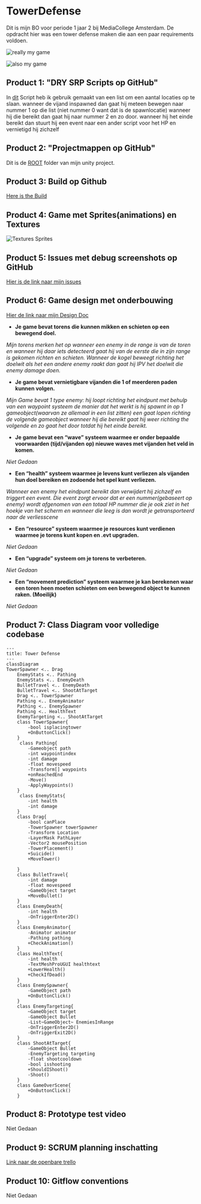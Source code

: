 # TowerDefense

Dit is mijn BO voor periode 1 jaar 2 bij MediaCollege Amsterdam.
De opdracht hier was een tower defense maken die aan een paar requirements voldoen.

![really my game](/readmeVisuals/InGameScreenShot1.png)

![also my game](/readmeVisuals/InGameScreenShot2.png)


## Product 1: "DRY SRP Scripts op GitHub"

In [dit](/Tower%20Defense/Assets/Scripts/PathFinding/Pathing.cs) Script heb ik gebruik gemaakt van een list om een aantal locaties op te slaan.
wanneer de vijand inspawned dan gaat hij meteen bewegen naar nummer 1 op die list (niet nummer 0 want dat is de spawnlocatie) wanneer hij die bereikt dan gaat hij naar nummer 2 en zo door.
wanneer hij het einde bereikt dan stuurt hij een event naar een ander script voor het HP en vernietigd hij zichzelf


## Product 2: "Projectmappen op GitHub"

Dit is de [ROOT](/Tower%20Defense/) folder van mijn unity project.


## Product 3: Build op Github

[Here is the Build](https://github.com/TylerVermeulen/Tower-Defense/releases/tag/final)

## Product 4: Game met Sprites(animations) en Textures 

![Textures Sprites](readmeVisuals/BoDemoGif.gif)

## Product 5: Issues met debug screenshots op GitHub 

[Hier is de link naar mijn issues](https://github.com/TylerVermeulen/Tower-Defense/issues)

## Product 6: Game design met onderbouwing 

[Hier de link naar mijn Design Doc](/PlayabilityAndReplayability/README.MD)

*  **Je game bevat torens die kunnen mikken en schieten op een bewegend doel.** 

*Mijn torens merken het op wanneer een enemy in de range is van de toren en wanneer hij daar iets detecteerd gaat hij van de eerste die in zijn range is gekomen richten en schieten. Wanneer de kogel beweegt richting het doelwit als het een andere enemy raakt dan gaat hij IPV het doelwit die enemy damage doen.*

*  **Je game bevat vernietigbare vijanden die 1 of meerderen paden kunnen volgen.**  

*Mijn Game bevat 1 type enemy: 
hij loopt richting het eindpunt met behulp van een waypoint systeem de manier dat het werkt is hij spawnt in op 1 gameobject(waarvan ze allemaal in een list zitten) een gaat lopen richting de volgende gameobject wanneer hij die bereikt gaat hij weer richting the volgende en zo gaat het door totdat hij het einde bereikt.*

*  **Je game bevat een “wave” systeem waarmee er onder bepaalde voorwaarden (tijd/vijanden op) nieuwe waves met vijanden het veld in komen.**

*Niet Gedaan*

*  **Een “health” systeem waarmee je levens kunt verliezen als vijanden hun doel bereiken en zodoende het spel kunt verliezen.** 

*Wanneer een enemy het eindpunt bereikt dan verwijdert hij zichzelf en triggert een event. Die event zorgt ervoor dat er een nummer(gebaseert op enemy) wordt afgenomen van een totaal HP nummer die je ook ziet in het hoekje van het scherm en wanneer die leeg is dan wordt je getransporteerd naar de verliesscene*

*  **Een “resource” systeem waarmee je resources kunt verdienen waarmee je torens kunt kopen en .evt upgraden.**

*Niet Gedaan*

*  **Een “upgrade” systeem om je torens te verbeteren.**

*Niet Gedaan*

*  **Een “movement prediction” systeem waarmee je kan berekenen waar een toren heen moeten schieten om een bewegend object te kunnen raken. (Moeilijk)**

*Niet Gedaan*

## Product 7: Class Diagram voor volledige codebase 

```mermaid
---
title: Tower Defense
---
classDiagram
TowerSpawner <.. Drag
    EnemyStats <.. Pathing
    EnemyStats <.. EnemyDeath
    BulletTravel <.. EnemyDeath
    BulletTravel <.. ShootAtTarget
    Drag <.. TowerSpawner
    Pathing <.. EnemyAnimator
    Pathing <.. EnemySpawner
    Pathing <.. HealthText
    EnemyTargeting <.. ShootAtTarget
    class TowerSpawner{
        -bool isplacingtower
        +OnButtonClick()
    }
     class Pathing{
        -Gameobject path
        -int waypointindex
        -int damage
        -float movespeed
        -Transform[] waypoints
        +onReachedEnd
        -Move()
        -ApplyWaypoints()
    }
     class EnemyStats{
        -int health
        -int damage
    }
    class Drag{
        -bool canPlace
        -TowerSpawner towerSpawner
        -Transform Location
        -LayerMask PathLayer
        -Vector2 mousePosition
        -TowerPlacement()
        +Suicide()
        +MoveTower()

    }
    class BulletTravel{
        -int damage
        -float movespeed
        ~GameObject target
        +MoveBullet()
    }
    class EnemyDeath{
        -int health
        -OnTriggerEnter2D()
    }
    class EnemyAnimator{
        -Animator animator
        -Pathing pathing
        +CheckAnimation()
    }
    class HealthText{
        -int health
        -TextMeshProUGUI healthtext
        +LowerHealth()
        +CheckIfDead()
    }
    class EnemySpawner{
        -GameObject path
        +OnButtonClick()
    }
    class EnemyTargeting{
        ~GameObject target
        -GameObject Bullet
        -List~GameObject~ EnemiesInRange
        -OnTriggerEnter2D()
        -OnTriggerExit2D()
    }
    class ShootAtTarget{
        -GameObject Bullet
        -EnemyTargeting targeting
        -float shootcooldown
        -bool isshooting
        +ShouldIShoot()
        -Shoot()
    }
    class GameOverScene{
        +OnButtonClick()
    }

```

## Product 8: Prototype test video

Niet Gedaan

## Product 9: SCRUM planning inschatting 

[Link naar de openbare trello](https://trello.com/b/w60wkKSU/examen-paraphrenia)

## Product 10: Gitflow conventions

Niet Gedaan